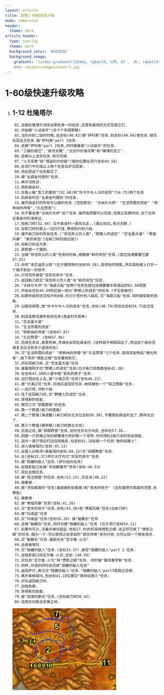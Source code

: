 ```yaml
---
layout: article
title: 部落1-60级任务升级
mode: immersive
header:
  theme: dark
article_header:
  type: overlay
  theme: dark
  background_color: '#203028'
  background_image:
    gradient: 'linear-gradient(135deg, rgba(34, 139, 87 , .6), rgba(139, 34, 139, .6))'
    src: /assets/images/cover3.jpg
---
```


# 1-60级快速升级攻略
<!--more-->

1. ## 1-12 杜隆塔尔

        01.去做杜隆塔尔试炼谷那些单一的任务,这里有最快的方式完成它们.
        02.开始做"小试身手"(杀十个杂斑野猪)
        03.当你升到二级的时候,去坐标(40.62)接"萨科斯"任务.到坐标(40.66)做任务.做完后回去交任务.接"萨科斯"part 2任务.
        04.去做"萨科斯"part 2任务,同时接着做"小试身手"的任务.
        05."工蝎的尾巴","邪灵劣魔","戈加尔的清凉果"和"懒惰的苦工".
        06.去做以上这些任务.依次完成.
        07."火刃奖章"和"塔兹利尔的镐"(镐的位置在洞穴坐标44.56)
        08.在洞穴中完成以上两个任务后炉石回家.
        09.然后把这个任务都交了.
        10.接"去森金村报到"任务.
        11.离开试炼谷.
        12.跑到森金村.
        13.在路上接"苦工的重担"(52.68)和"科卡尔半人马的进攻"(54.75)两个任务
        14.到森金村交"去森金村报到"的任务.
        15.接齐森金村的所有可以接的任务.(包括那些: "沃纳尔大师" "生活所需的虎皮" "明希纳的颅骨","扎拉赞恩")
        16.先不要去做"沃纳尔大师"这个任务.虽然有把握可以完成,但是比较费时间.这个任务在森金村的海岸边.
        17.去剃刀岭(52.44).位于森金村一直向北走..(路比较远,有点无聊.)
        18.在剃刀岭的路上一边打打怪,等级别升到六级.
        19.接齐剃刀岭的所有任务.("背信弃义的人类","野猪人的进犯" "恐龙蛋大餐" "黑暗风暴" "新的背包"[在剃刀岭的西北部]) 
        20.将剃刀岭设为家.
        21.获取第一个援助.
        22.当做"背信弃义的人类"任务的时候,顺路做"新的背包"任务.(提拉加德要塞位置57.55)
        23.杀死"本尼迪克上尉"(位于建筑物内坐标59.58),取得他的钥匙,然后跑到楼上打开一个箱子取出一封信件.
        24.打开信件接受"将军的命令"任务.
        25.返回剃刀岭交"背信弃义的人类"与"新的背包"任务.
        26."沃纳尔大师"与"海底沉船"这两个任务在提拉加德要塞东部海边的62.50周围
        27.开始在坐标49.49附近做一部分"野猪人的进犯"的任务.(不全部做完)
        28.如果你级别还没有升到8级.先打打怪升到八级后.交"海底沉船"任务.同时接受新的技能.
        29.沿路往南跑,做"科卡尔半人马的进攻"任务,坐标(48.79)然后在坐标54.75处交任务.
        30.到回音群岛做所有的任务(森金村东南角)
        31."恐龙蛋大餐"
        32."生活所需的虎皮"
        33."明希纳的颅骨"(坐标67.87)
        34."扎拉赞恩" (坐标67.86) 
        35.完成任务后,故意死掉,灵魂会出现在森金村.(这样就不用跑回去了,而且这个级别灵魂复活后没有多少虚弱状态)
        36.交"生活所需的虎皮" "明希纳的颅骨"和"扎拉赞恩"三个任务.取得奖励物品"微光颅骨",接下来的"燃影之眼"任务要用到它.
        37.炉石回剃刀岭.交"恐龙蛋大餐"任务
        38.接着做刚才的"野猪人的进犯"任务(位于剃刀岭西面坐标42.38)
        39.在坐标43.30的小屋中接"丢失的孩子"任务.
        40.边打怪边往上走,接"沙漠之风"任务(坐标46.22).
        41.做"沙漠之风"任务.完成后返回交任务.继续接到一个"保卫商路"任务.
        42.一边打怪,冲到十级.
        43.往下走回剃刀岭,交"野猪人的进犯"任务.
        44.获得新的技能. 
        45.做完三次"驯服野兽"的任务.
        46.第一个野兽(剃刀岭南面)
        47.第二个野兽(海浪蟹)(剃刀岭东北方位坐标58.30),不要跑到森金村去了,那样太远了.
        48.第三个野兽(硬甲蝎)(剃刀岭西北方向)
        49.完成之后,接"驯服野兽"任务,这时往东北方向走,坐标在57.16..
        50.驯服一只贫瘠之地的螃蟹做为你的第一个宠物.你将得到2级爪击的攻击技能. 
        51.这时一直打怪边打边往西面走.在坐标41.18处接一个任务"救命如救火".
        52.进入奥格瑞玛(坐标:45.11) 
        53.在猎人训练师(奥格瑞玛坐标:69.15)交"驯服野兽"任务. 
        54.在(坐标33.37)萨尔大厅内交"将军的命令"任务
        55.接"隐藏的敌人"任务.(萨尔给的任务)
        56.在暗影裂口处接"寻找解毒剂"任务(坐标:46.53)
        57.现在去做任务.
        58.做"保卫商路"的任务.坐标(53.23),交任务(46.22)
        59.接着做.
        60.做"寻找解毒剂"任务(毒尾蝎到处都是)和"丢失的孩子" (在杜隆塔尔西面的河里,杀鳄鱼)
        61.接着做.
        62.做"黑暗风暴"任务(坐标:41.26)
        63.交"丢失的孩子"任务.坐标(43.30)和"黑暗风暴"任务(在剃刀岭)
        64.接"玛高兹"任务
        65.交"玛高兹"任务(坐标56.20) 接"骷髅石"任务
        66.去做"骷髅石"任务,同时也做"隐藏的敌人"任务 (位于洞穴坐标54.11)
        67.如果你可以,试着杀掉加祖兹.他有57.6%的机率掉燃影之眼.这正好完成了"燃影之眼"的任务.暗示一下:可以使用之前奖励的"微光颅骨"来对付他.也可以找一个朋友来杀.
        68.交"骷髅石"任务.接新任务"尼尔鲁·火刃"
        69.去奥格瑞玛.
        70.交"隐藏的敌人"任务.(坐标33.37).接受"隐藏的敌人"part 2 任务.
        71.去暗影裂口找尼尔鲁·火刃,坐标:(49.50)
        72.交任务"尼尔鲁·火刃"和"燃影之眼"任务. 同时接"雅克塞罗斯"任务.
        73.同样,对话的同时去完成"隐藏的敌人任务"
        74.返回萨尔,再次交"隐藏的敌人"任务."隐藏的敌人"part3我跳过没做.
        75.离开奥格瑞玛,到坐标41.18位置交"救命如救火"任务.
        76.炉石返回剃刀岭.
        77.加强急救.
        78.获得新的技能.
        79.接"部落的新兵"任务.(坐标剃刀岭50.43)
        80.往西方向跑去贫瘠之地.
		 
	![Image](/assets/images/doc/shiliangu.png)
		

